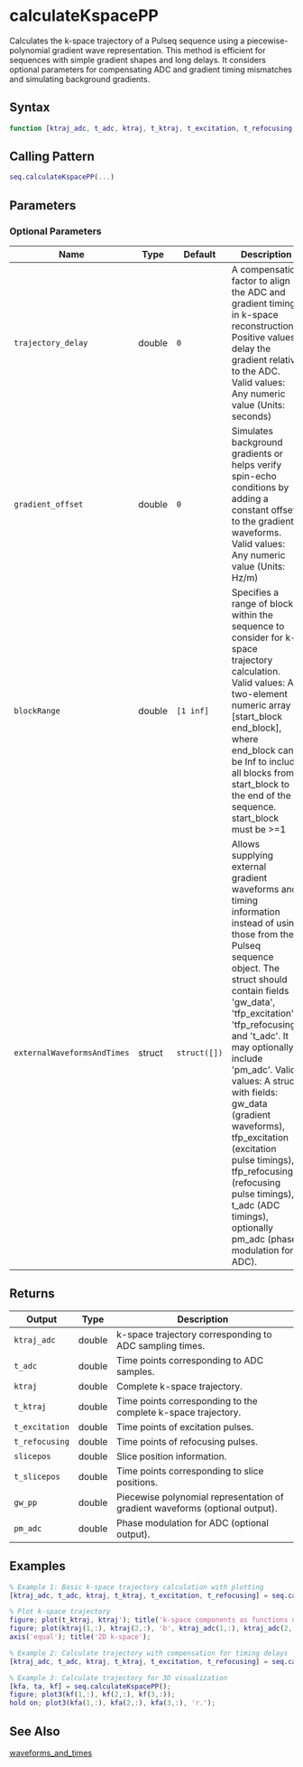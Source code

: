 # calculateKspacePP

Calculates the k-space trajectory of a Pulseq sequence using a piecewise-polynomial gradient wave representation. This method is efficient for sequences with simple gradient shapes and long delays.  It considers optional parameters for compensating ADC and gradient timing mismatches and simulating background gradients.

## Syntax

```matlab
function [ktraj_adc, t_adc, ktraj, t_ktraj, t_excitation, t_refocusing, slicepos, t_slicepos, gw_pp, pm_adc] = calculateKspacePP(varargin)
```

## Calling Pattern

```matlab
seq.calculateKspacePP(...)
```

## Parameters


### Optional Parameters

| Name | Type | Default | Description | Example |
|------|------|---------|-------------|---------|
| `trajectory_delay` | double | `0` | A compensation factor to align the ADC and gradient timings in k-space reconstruction.  Positive values delay the gradient relative to the ADC. Valid values: Any numeric value (Units: seconds) | `0.000001` |
| `gradient_offset` | double | `0` | Simulates background gradients or helps verify spin-echo conditions by adding a constant offset to the gradient waveforms. Valid values: Any numeric value (Units: Hz/m) | `10` |
| `blockRange` | double | `[1 inf]` | Specifies a range of blocks within the sequence to consider for k-space trajectory calculation. Valid values: A two-element numeric array [start_block end_block], where end_block can be Inf to include all blocks from start_block to the end of the sequence.  start_block must be >=1 | `[5,10]` |
| `externalWaveformsAndTimes` | struct | `struct([])` | Allows supplying external gradient waveforms and timing information instead of using those from the Pulseq sequence object.  The struct should contain fields 'gw_data', 'tfp_excitation', 'tfp_refocusing', and 't_adc'.  It may optionally include 'pm_adc'. Valid values: A struct with fields: gw_data (gradient waveforms), tfp_excitation (excitation pulse timings), tfp_refocusing (refocusing pulse timings), t_adc (ADC timings), optionally pm_adc (phase modulation for ADC). | `{gw_data: myGradientData, tfp_excitation: myExcitationTimes, tfp_refocusing: myRefocusingTimes, t_adc: myADCtimes}` |

## Returns

| Output | Type | Description |
|--------|------|-------------|
| `ktraj_adc` | double | k-space trajectory corresponding to ADC sampling times. |
| `t_adc` | double | Time points corresponding to ADC samples. |
| `ktraj` | double | Complete k-space trajectory. |
| `t_ktraj` | double | Time points corresponding to the complete k-space trajectory. |
| `t_excitation` | double | Time points of excitation pulses. |
| `t_refocusing` | double | Time points of refocusing pulses. |
| `slicepos` | double | Slice position information. |
| `t_slicepos` | double | Time points corresponding to slice positions. |
| `gw_pp` | double | Piecewise polynomial representation of gradient waveforms (optional output). |
| `pm_adc` | double | Phase modulation for ADC (optional output). |

## Examples

```matlab
% Example 1: Basic k-space trajectory calculation with plotting
[ktraj_adc, t_adc, ktraj, t_ktraj, t_excitation, t_refocusing] = seq.calculateKspacePP();

% Plot k-space trajectory
figure; plot(t_ktraj, ktraj'); title('k-space components as functions of time');
figure; plot(ktraj(1,:), ktraj(2,:), 'b', ktraj_adc(1,:), ktraj_adc(2,:), 'r.');
axis('equal'); title('2D k-space');

% Example 2: Calculate trajectory with compensation for timing delays
[ktraj_adc, t_adc, ktraj, t_ktraj, t_excitation, t_refocusing] = seq.calculateKspacePP('trajectory_delay', [0 0 0]*1e-6);

% Example 3: Calculate trajectory for 3D visualization
[kfa, ta, kf] = seq.calculateKspacePP();
figure; plot3(kf(1,:), kf(2,:), kf(3,:));
hold on; plot3(kfa(1,:), kfa(2,:), kfa(3,:), 'r.');
```

## See Also

[waveforms_and_times](waveforms_and_times.md)
